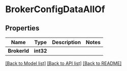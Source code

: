 # BrokerConfigDataAllOf

## Properties

Name | Type | Description | Notes
------------ | ------------- | ------------- | -------------
**BrokerId** | **int32** |  | 

[[Back to Model list]](../README.md#documentation-for-models) [[Back to API list]](../README.md#documentation-for-api-endpoints) [[Back to README]](../README.md)


